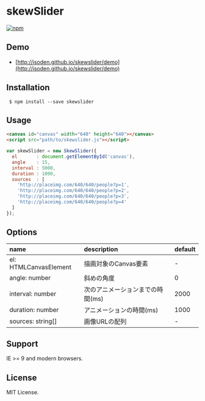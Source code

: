 skewSlider
===

[![npm](https://img.shields.io/npm/v/skewslider.svg?style=flat-square)](https://www.npmjs.com/package/skewslider)

## Demo

- [http://isoden.github.io/skewslider/demo](http://isoden.github.io/skewslider/demo)

## Installation

```
 $ npm install --save skewslider
```

## Usage

```html
<canvas id="canvas" width="640" height="640"></canvas>
<script src="path/to/skewslider.js"></script>
```

```js
var skewSlider = new SkewSlider({
  el       : document.getElementById('canvas'),
  angle    : 15,
  interval : 5000,
  duration : 1000,
  sources  : [
    'http://placeimg.com/640/640/people?p=1',
    'http://placeimg.com/640/640/people?p=2',
    'http://placeimg.com/640/640/people?p=3',
    'http://placeimg.com/640/640/people?p=4'
  ]
});
```

## Options

|name|description|default|
|:---|:---|:----|
|el: HTMLCanvasElement|描画対象のCanvas要素|-|
|angle: number  |斜めの角度|0|
|interval: number  |次のアニメーションまでの時間(ms)|2000|
|duration: number  |アニメーションの時間(ms)|1000|
|sources: string[]  |画像URLの配列|-|

## Support

IE >= 9 and modern browsers.

## License

MIT License.
